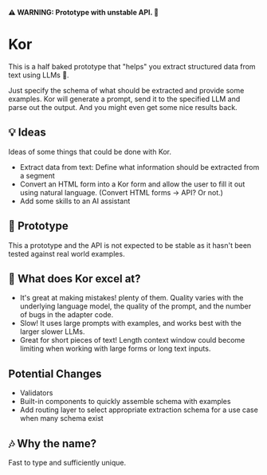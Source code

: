 **⚠ WARNING: Prototype with unstable API. 🚧**  

# Kor

This is a half baked prototype that "helps" you extract structured data from text using
LLMs 🧩.

Just specify the schema of what should be extracted and provide some examples.
Kor will generate a prompt, send it to the specified LLM and parse out the
output. And you might even get some nice results back.


## 💡 Ideas

Ideas of some things that could be done with Kor.

* Extract data from text: Define what information should be extracted from a segment
* Convert an HTML form into a Kor form and allow the user to fill it out using natural language. (Convert HTML forms -> API? Or not.)
* Add some skills to an AI assistant

## 🚧 Prototype

This a prototype and the API is not expected to be stable as it hasn't been
tested against real world examples.

## 🦺 What does Kor excel at?

* It's great at making mistakes! plenty of them. Quality varies with the underlying language model, the quality of the prompt, and the number of bugs in the adapter code.
* Slow! It uses large prompts with examples, and works best with the larger slower LLMs.
* Great for short pieces of text! Length context window could become limiting when working with large forms or long text inputs.


## Potential Changes

* Validators
* Built-in components to quickly assemble schema with examples
* Add routing layer to select appropriate extraction schema for a use case when
  many schema exist

## 🎶 Why the name?

Fast to type and sufficiently unique.
